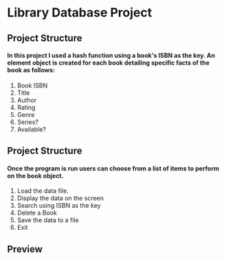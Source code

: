# Library Database Project
## Project Structure
#### In this project I used a hash function using a book's ISBN as the key. An element object is created for each book detailing specific facts of the book as follows:
1. Book ISBN
2. Title
3. Author
4. Rating
5. Genre
6. Series?
7. Available?

## Project Structure
#### Once the program is run users can choose from a list of items to perform on the book object.
1. Load the data file.
2. Display the data on the screen
3. Search using ISBN as the key
4. Delete a Book
5. Save the data to a file
6. Exit

## Preview
